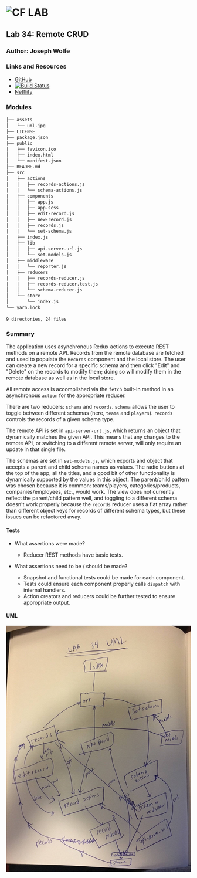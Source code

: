 ![CF](http://i.imgur.com/7v5ASc8.png) LAB
=================================================

## Lab 34: Remote CRUD

### Author: Joseph Wolfe

### Links and Resources
* [GitHub](https://github.com/charmedsatyr-401-advanced-javascript/lab-34)
* [![Build Status](https://travis-ci.com/charmedsatyr-401-advanced-javascript/lab-34.svg?branch=submission)](https://travis-ci.com/charmedsatyr-401-advanced-javascript/lab-34) 
* [Netflify](https://adoring-raman-8fffa9.netlify.com/)

### Modules
```.
├── assets
│   └── uml.jpg
├── LICENSE
├── package.json
├── public
│   ├── favicon.ico
│   ├── index.html
│   └── manifest.json
├── README.md
├── src
│   ├── actions
│   │   ├── records-actions.js
│   │   └── schema-actions.js
│   ├── components
│   │   ├── app.js
│   │   ├── app.scss
│   │   ├── edit-record.js
│   │   ├── new-record.js
│   │   ├── records.js
│   │   └── set-schema.js
│   ├── index.js
│   ├── lib
│   │   ├── api-server-url.js
│   │   └── set-models.js
│   ├── middleware
│   │   └── reporter.js
│   ├── reducers
│   │   ├── records-reducer.js
│   │   ├── records-reducer.test.js
│   │   └── schema-reducer.js
│   └── store
│       └── index.js
└── yarn.lock

9 directories, 24 files
```

### Summary
The application uses asynchronous Redux actions to execute REST methods on a remote API. Records from the remote database are fetched and used to populate the `Records` component and the local store. The user can create a new record for a specific schema and then click "Edit" and "Delete" on the records to modify them; doing so will modify them in the remote database as well as in the local store.

All remote access is accomplished via the `fetch` built-in method in an asynchronous `action` for the appropriate reducer.

There are two reducers: `schema` and `records`. `schema` allows the user to toggle between different schemas (here, `teams` and `players`). `records` controls the records of a given schema type.

The remote API is set in `api-server-url.js`, which returns an object that dynamically matches the given API. This means that any changes to the remote API, or switching to a different remote server, will only require an update in that single file.

The schemas are set in `set-models.js`, which exports and object that accepts a parent and child schema names as values. The radio buttons at the top of the app, all the titles, and a good bit of other functionality is dynamically supported by the values in this object. The parent/child pattern was chosen because it is common: teams/players, categories/products, companies/employees, etc., would work. The view does not currently reflect the parent/child pattern well, and toggling to a different schema doesn't work properly because the `records` reducer uses a flat array rather than different object keys for records of different schema types, but these issues can be refactored away.

#### Tests
* What assertions were made?
  * Reducer REST methods have basic tests.

* What assertions need to be / should be made?
  * Snapshot and functional tests could be made for each component.
  * Tests could ensure each component properly calls `dispatch` with internal handlers.
  * Action creators and reducers could be further tested to ensure appropriate output.

#### UML
![uml](assets/uml.jpg)
